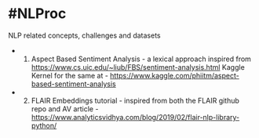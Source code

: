 # #NLProc
NLP related concepts, challenges and datasets

* 1. Aspect Based Sentiment Analysis - a lexical approach inspired from https://www.cs.uic.edu/~liub/FBS/sentiment-analysis.html
  Kaggle Kernel for the same at - https://www.kaggle.com/phiitm/aspect-based-sentiment-analysis
* 2. FLAIR Embeddings tutorial - inspired from both the FLAIR github repo and AV article - https://www.analyticsvidhya.com/blog/2019/02/flair-nlp-library-python/
